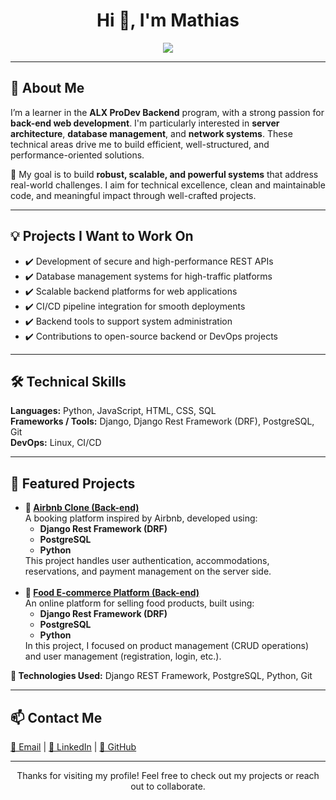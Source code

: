 <h1 align="center">Hi 👋, I'm Mathias</h1>

<p align="center">
  <img src="https://readme-typing-svg.herokuapp.com?color=36BCF7&size=22&center=true&vCenter=true&lines=%20Backend+Developer+at+ALX+ProDev;Passionate+about+Web,+Servers+and+Systems;Always+seeking+to+learn+and+innovate" />
</p>

---

<h2>🧠 About Me</h2>

<p>
I’m a learner in the <strong>ALX ProDev Backend</strong> program, with a strong passion for <strong>back-end web development</strong>.  
I'm particularly interested in <strong>server architecture</strong>, <strong>database management</strong>, and <strong>network systems</strong>.  
These technical areas drive me to build efficient, well-structured, and performance-oriented solutions.
</p>

<p>
🎯 My goal is to build <strong>robust, scalable, and powerful systems</strong> that address real-world challenges.  
I aim for technical excellence, clean and maintainable code, and meaningful impact through well-crafted projects.
</p>

---

<h2>💡 Projects I Want to Work On</h2>

<ul>
  <li>✔️ Development of secure and high-performance REST APIs</li>
  <li>✔️ Database management systems for high-traffic platforms</li>
  <li>✔️ Scalable backend platforms for web applications</li>
  <li>✔️ CI/CD pipeline integration for smooth deployments</li>
  <li>✔️ Backend tools to support system administration</li>
  <li>✔️ Contributions to open-source backend or DevOps projects</li>
</ul>

---

<h2>🛠️ Technical Skills</h2>

<p>
  <strong>Languages:</strong> Python, JavaScript, HTML, CSS, SQL<br>
  <strong>Frameworks / Tools:</strong> Django, Django Rest Framework (DRF), PostgreSQL, Git<br>
  <strong>DevOps:</strong> Linux, CI/CD<br>
</p>

---

<h2>📌 Featured Projects</h2>

<ul>
  <li>
    <strong>🔗 <a href="#">Airbnb Clone (Back-end)</a></strong><br>
    A booking platform inspired by Airbnb, developed using:
    <ul>
      <li><strong>Django Rest Framework (DRF)</strong></li>
      <li><strong>PostgreSQL</strong></li>
      <li><strong>Python</strong></li>
    </ul>
    This project handles user authentication, accommodations, reservations, and payment management on the server side.
  </li>
  <br>
  <li>
    <strong>🔗 <a href="#">Food E-commerce Platform (Back-end)</a></strong><br>
    An online platform for selling food products, built using:
    <ul>
      <li><strong>Django Rest Framework (DRF)</strong></li>
      <li><strong>PostgreSQL</strong></li>
      <li><strong>Python</strong></li>
    </ul>
    In this project, I focused on product management (CRUD operations) and user management (registration, login, etc.).
  </li>
</ul>

<p><strong>🧰 Technologies Used:</strong> Django REST Framework, PostgreSQL, Python, Git</p>

---

<h2>📫 Contact Me</h2>

<p>
  <a href="mailto:bellmathias33@gmail.com">📧 Email</a> |
  <a href="https://www.linkedin.com/in/mathias-bell-01a31b27a/">🔗 LinkedIn</a> |
  <a href="https://github.com/MathiasDigit">🐙 GitHub</a>
</p>

---

<p align="center">
  Thanks for visiting my profile! Feel free to check out my projects or reach out to collaborate.
</p>
